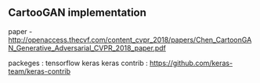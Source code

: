 ## CartooGAN implementation

paper -  http://openaccess.thecvf.com/content_cvpr_2018/papers/Chen_CartoonGAN_Generative_Adversarial_CVPR_2018_paper.pdf

packeges : 
	 tensorflow
	 keras
	 keras contrib : https://github.com/keras-team/keras-contrib